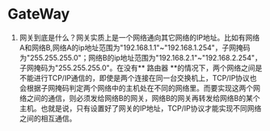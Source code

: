 # GateWay #
1. 网关到底是什么？网关实质上是一个网络通向其它网络的IP地址。比如有网络A和网络B,网络A的ip地址范围为"192.168.1.1"~"192.168.1.254"，子网掩码为"255.255.255.0"；网络B的ip地址范围为"192.168.2.1"~"192.168.2.254"，子网掩码为"255.255.255.0"。在没有** 路由器 **的情况下，两个网络之间是不能进行TCP/IP通信的，即使是两个连接在同一台交换机上，TCP/IP协议也会根据子网掩码判定两个网络中的主机处在不同的网络里。而要实现这两个网络之间的通信，则必须发给网络B的网关，网络B的网关再转发给网络B的某个主机。也就是说，只有设置好了网关的IP地址，TCP/IP协议才能实现不同网络之间的相互通信。
